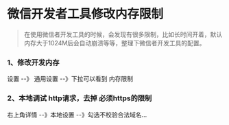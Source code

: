 # 微信开发者工具修改内存限制

> 在使用微信者开发工具的时候，会发现有很多限制，比如长时间开着，默认内存大于1024M后会自动崩溃等等，整理下微信者开发工具的配置。
> 

### 1、修改开发内存

设置 --》 通用设置 --》下拉可以看到 内存限制

### 2、本地调试 http请求，去掉 必须https的限制

右上角详情 --》本地设置 --》勾选不校验合法域名...

